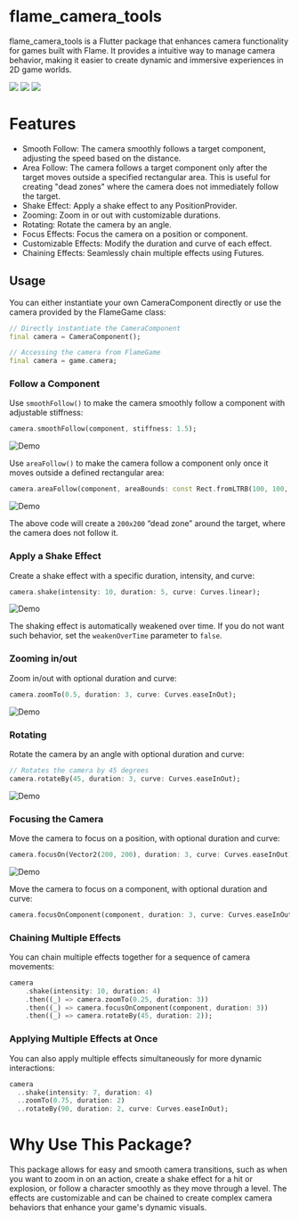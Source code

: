 # flame_camera_tools

flame_camera_tools is a Flutter package that enhances camera functionality for games built with Flame. It provides a intuitive way to manage camera behavior, making it easier to create dynamic and immersive experiences in 2D game worlds.

<a title="Pub" href="https://pub.dev/packages/flame_camera_tools" ><img src="https://img.shields.io/pub/v/flame_camera_tools.svg?style=popout" /></a>
<a title="Pub Points" href="https://pub.dev/packages/flame_camera_tools/score" ><img src="https://img.shields.io/pub/points/flame_camera_tools.svg?style=popout" /></a>
<a title="Pub Likes" href="https://pub.dev/packages/flame_camera_tools/score" ><img src="https://img.shields.io/pub/likes/flame_camera_tools.svg?style=popout" /></a>


# Features
- Smooth Follow: The camera smoothly follows a target component, adjusting the speed based on the distance.
- Area Follow: The camera follows a target component only after the target moves outside a specified rectangular area. This is useful for creating "dead zones" where the camera does not immediately follow the target.
- Shake Effect: Apply a shake effect to any PositionProvider.
- Zooming: Zoom in or out with customizable durations.
- Rotating: Rotate the camera by an angle.
- Focus Effects: Focus the camera on a position or component.
- Customizable Effects: Modify the duration and curve of each effect.
- Chaining Effects: Seamlessly chain multiple effects using Futures.

## Usage

You can either instantiate your own CameraComponent directly or use the camera provided by the FlameGame class:

```dart
// Directly instantiate the CameraComponent
final camera = CameraComponent();
```

```dart
// Accessing the camera from FlameGame
final camera = game.camera;
```

### Follow a Component
Use `smoothFollow()` to make the camera smoothly follow a component with adjustable stiffness:

```dart
camera.smoothFollow(component, stiffness: 1.5);
```
![Demo](assets/smooth_follow.gif)

Use `areaFollow()` to make the camera follow a component only once it moves outside a defined rectangular area:

```dart
camera.areaFollow(component, areaBounds: const Rect.fromLTRB(100, 100, 100, 100));
```
![Demo](assets/area_follow.gif)

The above code will create a `200x200` “dead zone” around the target, where the camera does not follow it.

### Apply a Shake Effect
Create a shake effect with a specific duration, intensity, and curve:

```dart
camera.shake(intensity: 10, duration: 5, curve: Curves.linear);
```
![Demo](assets/shake.gif)

The shaking effect is automatically weakened over time. If you do not want such behavior, set the `weakenOverTime` parameter to `false`.

### Zooming in/out

Zoom in/out with optional duration and curve:

```dart
camera.zoomTo(0.5, duration: 3, curve: Curves.easeInOut);
```
![Demo](assets/zoom.gif)

### Rotating

Rotate the camera by an angle with optional duration and curve:

```dart
// Rotates the camera by 45 degrees
camera.rotateBy(45, duration: 3, curve: Curves.easeInOut);
```
![Demo](assets/rotate.gif)

### Focusing the Camera

Move the camera to focus on a position, with optional duration and curve:

```dart
camera.focusOn(Vector2(200, 200), duration: 3, curve: Curves.easeInOut);
```
![Demo](assets/focus_on.gif) 

Move the camera to focus on a component, with optional duration and curve:

```dart
camera.focusOnComponent(component, duration: 3, curve: Curves.easeInOut);
``` 

### Chaining Multiple Effects
You can chain multiple effects together for a sequence of camera movements:

```dart
camera
    .shake(intensity: 10, duration: 4)
    .then((_) => camera.zoomTo(0.25, duration: 3))
    .then((_) => camera.focusOnComponent(component, duration: 3))
    .then((_) => camera.rotateBy(45, duration: 2));
```

### Applying Multiple Effects at Once
You can also apply multiple effects simultaneously for more dynamic interactions:

```dart
camera
  ..shake(intensity: 7, duration: 4)
  ..zoomTo(0.75, duration: 2)
  ..rotateBy(90, duration: 2, curve: Curves.easeInOut);
```

# Why Use This Package?

This package allows for easy and smooth camera transitions, such as when you want to zoom in on an action, create a shake effect for a hit or explosion, or follow a character smoothly as they move through a level. The effects are customizable and can be chained to create complex camera behaviors that enhance your game's dynamic visuals.
